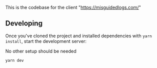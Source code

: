 This is the codebase for the client "https://misguidedlogs.com/"

## Developing

Once you've cloned the project and installed dependencies with `yarn install`, start the development server:

No other setup should be needed

```sh
yarn dev
